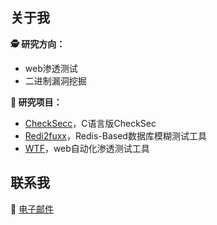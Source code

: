 ## 关于我

**🕵️ 研究方向：**
- web渗透测试
- 二进制漏洞挖掘

**🐙 研究项目：**

- [CheckSecc](https://github.com/fuxxcss/checksecc)，C语言版CheckSec
- [Redi2fuxx](https://github.com/fuxxcss/redi2fuxx)，Redis-Based数据库模糊测试工具
- [WTF](https://github.com/fuxxcss/wtf)，web自动化渗透测试工具


## 联系我

📩 [电子邮件](mailto:fuxxcss@outlook.com)

